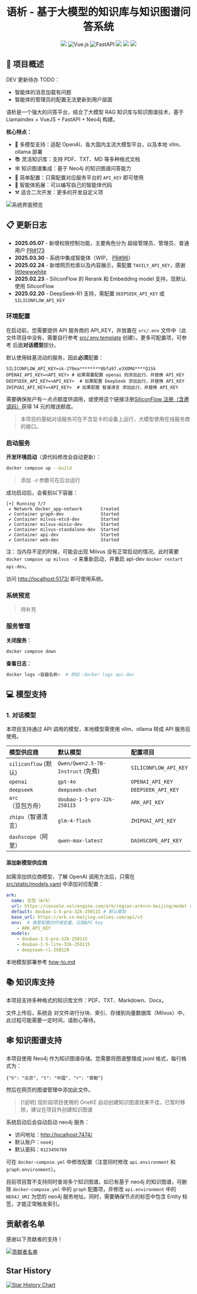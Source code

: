 <h1 align="center">语析 - 基于大模型的知识库与知识图谱问答系统</h1>
<div align="center">

![](https://img.shields.io/badge/Docker-2496ED?style=flat&logo=docker&logoColor=ffffff)
![Vue.js](https://img.shields.io/badge/vuejs-%2335495e.svg?style=flat&logo=vuedotjs&logoColor=%234FC08D)
![FastAPI](https://img.shields.io/badge/FastAPI-005571?style=flat&logo=fastapi)
![](https://img.shields.io/github/issues/xerrors/Yuxi-Know?color=F48D73)
![](https://img.shields.io/github/license/bitcookies/winrar-keygen.svg?logo=github)
![](https://img.shields.io/github/stars/xerrors/Yuxi-Know)

</div>

## 📝 项目概述

DEV 更新待办 TODO：

- 智能体的消息加载有问题
- 智能体的管理员的配置无法更新到用户层面

语析是一个强大的问答平台，结合了大模型 RAG 知识库与知识图谱技术，基于 Llamaindex + VueJS + FastAPI + Neo4j 构建。

**核心特点：**

- 🤖 多模型支持：适配 OpenAI、各大国内主流大模型平台，以及本地 vllm、ollama 部署
- 📚 灵活知识库：支持 PDF、TXT、MD 等多种格式文档
- 🕸️ 知识图谱集成：基于 Neo4j 的知识图谱问答能力
- 🚀 简单配置：只需配置对应服务平台的 `API_KEY` 即可使用
- 🤖 智能体拓展：可以编写自己的智能体代码
- ⚒️ 适合二次开发：更多的开发自定义项

![系统界面预览](https://github.com/user-attachments/assets/75010511-4ac5-4924-8268-fea9a589839c)

## 📋 更新日志

- **2025.05.07** - 新增权限控制功能，主要角色分为 超级管理员、管理员、普通用户 [PR#173](https://github.com/xerrors/Yuxi-Know/pull/173)
- **2025.03.30** - 系统中集成智能体（WIP， [PR#96](https://github.com/xerrors/Yuxi-Know/pull/96)）
- **2025.02.24** - 新增网页检索以及内容展示，需配置 `TAVILY_API_KEY`，感谢 [littlewwwhite](https://github.com/littlewwwhite)
- **2025.02.23** - SiliconFlow 的 Rerank 和 Embedding model 支持，现默认使用 SiliconFlow
- **2025.02.20** - DeepSeek-R1 支持，需配置 `DEEPSEEK_API_KEY` 或 `SILICONFLOW_API_KEY`

### 环境配置

在启动前，您需要提供 API 服务商的 API_KEY，并放置在 `src/.env` 文件中（此文件项目中没有，需要自行参考 [src/.env.template](src/.env.template) 创建）。更多可配置项，可参考 后面**对话模型**部分。

默认使用硅基流动的服务，因此**必须**配置：

```
SILICONFLOW_API_KEY=sk-270ea********8bfa97.e3XOMd****Q1Sk
OPENAI_API_KEY=<API_KEY> # 如果需要配置 openai 则添加此行，并替换 API_KEY
DEEPSEEK_API_KEY=<API_KEY>  # 如果配置 DeepSeek 添加此行，并替换 API_KEY
ZHIPUAI_API_KEY=<API_KEY>  # 如果配置 智谱清言 添加此行，并替换 API_KEY
```

需要确保账户有一点点额度供调用，或使用这个链接注册[SiliconFlow 注册（含邀请码）](https://cloud.siliconflow.cn/i/Eo5yTHGJ)获得 14 元的赠送额度。

> 本项目的基础对话服务可在不含显卡的设备上运行，大模型使用在线服务商的接口。

### 启动服务

**开发环境启动**（源代码修改会自动更新）：

```bash
docker compose up --build
```

> 添加 `-d` 参数可在后台运行

成功启动后，会看到以下容器：

```
[+] Running 7/7
 ✔ Network docker_app-network       Created
 ✔ Container graph-dev              Started
 ✔ Container milvus-etcd-dev        Started
 ✔ Container milvus-minio-dev       Started
 ✔ Container milvus-standalone-dev  Started
 ✔ Container api-dev                Started
 ✔ Container web-dev                Started
```

注：当内存不足的时候，可能会出现 Milvus 没有正常启动的情况。此时需要 `docker compose up milvus -d` 来重新启动，并重启 api-dev `docker restart api-dev`。

访问 [http://localhost:5173/](http://localhost:5173/) 即可使用系统。

### 系统预览

> 待补充

### 服务管理

**关闭服务**：

```bash
docker compose down
```

**查看日志**：

```bash
docker logs <容器名称>  # 例如：docker logs api-dev
```

## 💻 模型支持

### 1. 对话模型

本项目支持通过 API 调用的模型，本地模型需使用 vllm、ollama 转成 API 服务后使用。

| 模型供应商             | 默认模型                            | 配置项目                |
| :--------------------- | :---------------------------------- | :---------------------- |
| `siliconflow` (默认) | `Qwen/Qwen2.5-7B-Instruct` (免费) | `SILICONFLOW_API_KEY` |
| `openai`             | `gpt-4o`                          | `OPENAI_API_KEY`      |
| `deepseek`           | `deepseek-chat`                   | `DEEPSEEK_API_KEY`    |
| `arc`（豆包方舟）    | `doubao-1-5-pro-32k-250115`       | `ARK_API_KEY`         |
| `zhipu`（智谱清言）  | `glm-4-flash`                     | `ZHIPUAI_API_KEY`     |
| `dashscope`（阿里）  | `qwen-max-latest`                 | `DASHSCOPE_API_KEY`   |

#### 添加新模型供应商

如需添加供应商模型，了解 OpenAI 调用方法后，只需在 [src/static/models.yaml](src/static/models.yaml) 中添加对应配置：

```yaml
ark:
  name: 豆包（Ark）
  url: https://console.volcengine.com/ark/region:ark+cn-beijing/model # 模型列表
  default: doubao-1-5-pro-32k-250115 # 默认模型
  base_url: https://ark.cn-beijing.volces.com/api/v3
  env:  # 需要配置的环境变量，仅限API key
    - ARK_API_KEY
  models:
    - doubao-1-5-pro-32k-250115
    - doubao-1-5-lite-32k-250115
    - deepseek-r1-250120
```

本地模型部署参考 [how-to.md](./docs/how-to.md)


## 📚 知识库支持

本项目支持多种格式的知识库文件：PDF、TXT、Markdown、Docx。

文件上传后，系统会 对文件进行分块、索引、存储到向量数据库（Milvus）中，此过程可能需要一定时间，请耐心等待。

## 🕸️ 知识图谱支持

本项目使用 Neo4j 作为知识图谱存储。您需要将图谱整理成 jsonl 格式，每行格式为：

```
{"h": "北京", "t": "中国", "r": "首都"}
```

然后在网页的图谱管理中添加此文件。

> [!说明]
> 现阶段项目使用的 OneKE 自动创建知识图谱效果不佳，已暂时移除，建议在项目外创建知识图谱

系统启动后会自动启动 neo4j 服务：

- 访问地址：[http://localhost:7474/](http://localhost:7474/)
- 默认账户：`neo4j`
- 默认密码：`0123456789`

可在 `docker-compose.yml` 中修改配置（注意同时修改 `api.environment` 和 `graph.environment`）。

目前项目暂不支持同时查询多个知识图谱。如已有基于 neo4j 的知识图谱，可删除 `docker-compose.yml` 中的 `graph` 配置项，并修改 `api.environment` 中的 `NEO4J_URI` 为您的 neo4j 服务地址。同时，需要确保节点的标签中包含 Entity 标签，才能正常触发索引。

## 贡献者名单

感谢以下贡献者的支持！

<a href="https://github.com/xerrors/Yuxi-Know/contributors">
    <img src="https://contributors.nn.ci/api?repo=xerrors/Yuxi-Know" alt="贡献者名单">
</a>

## Star History

[![Star History Chart](https://api.star-history.com/svg?repos=xerrors/Yuxi-Know)](https://star-history.com/#xerrors/Yuxi-Know)
